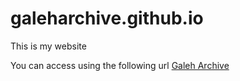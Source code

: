 # galeharchive.github.io
This is my website

You can access using the following url
<a href="https://galeh-ariya.github.io/" target="_blank">Galeh Archive</a>
